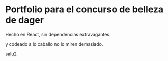 # Portfolio para el concurso de belleza de dager

Hecho en React, sin dependencias extravagantes.

y codeado a lo caballo no lo miren demasiado.

salu2




